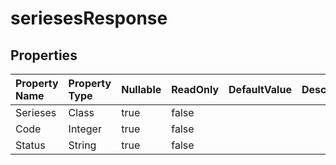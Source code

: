 # **seriesesResponse**

 

## **Properties**

| Property Name | Property Type | Nullable |  ReadOnly | DefaultValue | Description | 
| :- | :- | :- |:- |  :- | :- |
|Serieses|Class|true|false |  ||
|Code|Integer|true|false |  ||
|Status|String|true|false |  ||

